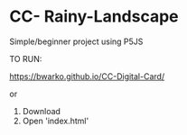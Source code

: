 # CC- Rainy-Landscape

Simple/beginner project using P5JS

TO RUN:

https://bwarko.github.io/CC-Digital-Card/

or
1. Download
2. Open 'index.html'


